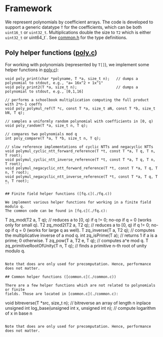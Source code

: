 
# Framework

We represent polynomials by coefficient arrays.
The code is developed to support a generic datatype `T` for the coefficients,
which can be both `uint16_t` or `uint32_t`. Multiplications double the size to
`T2` which is either `uint32_t` or uint64_t`.
See [common.h](./common.h) for the type definitions.



## Poly helper functions ([poly.c](./poly.c))

For working with polynomials (represented by `T[]`), we implement some helper 
functions in [poly.c](./poly.c)):
```
void poly_print(char *polyname, T *a, size_t n);   // dumps a polynomial to stdout, e.g., "a= 16x^2 + 1x^1"
void poly_print2(T *a, size_t n);                  // dumps a polynomial to stdout, e.g., [0,1,16]

// performs a schoolbook multiplication computing the full product with 2*n-1 coeffs
void poly_polymul_ref(T *c, const T *a, size_t aN, const T *b, size_t bN, T q);

// samples a uniformly random polynomial with coefficients in [0, q)
void poly_random(T *a, size_t n, T q);

// compares two polynomials mod q
int poly_compare(T *a, T *b, size_t n, T q);

// slow reference implementations of cyclic NTTs and negacyclic NTTs
void polymul_cyclic_ntt_forward_reference(T *t, const T *a, T q, T n, T root);
void polymul_cyclic_ntt_inverse_reference(T *t, const T *a, T q, T n, T root);
void polymul_negacyclic_ntt_forward_reference(T *t, const T *a, T q, T n, T root);
void polymul_negacyclic_ntt_inverse_reference(T *t, const T *a, T q, T n, T root);
``

## Finite field helper functions ([fq.c](./fq.c))

We implement various helper functions for working in a finite field modulo q.
The common code can be found in [fq.c](./fq.c):

```
T zq_mod(T2 a, T q);                    // reduces a to [0, q) if q != 0; no-op if q = 0 (works only for small q).
T2 zq_mod2(T2 a, T2 q);                 // reduces a to [0, q) if q != 0; no-op if q = 0 (works for large q as well).
T zq_inverse(T a, T2 q);                // computes the multiplicative inverse of a mod q.
int zq_isPrime(T a);                    // returns 1 if a is a prime; 0 otherwise.
T zq_pow(T a, T2 e, T q);               // computes a^e mod q.
T zq_primitiveRootOfUnity(T n, T q);    // finds a primitive n-th root of unity modulo q.
```

Note that does are only used for precomputation. Hence, performance does not matter.

## Common helper functions ([common.c](./common.c))

There are a few helper functions which are not related to polynomials or finite
fields. Those are located in [common.c](./common.c):

```
void bitreverse(T *src, size_t n);                          // bitreverse an array of length n inplace
unsigned int log_base(unsigned int x, unsigned int n);      // compute logarithm of x in base n
```

Note that does are only used for precomputation. Hence, performance does not matter.